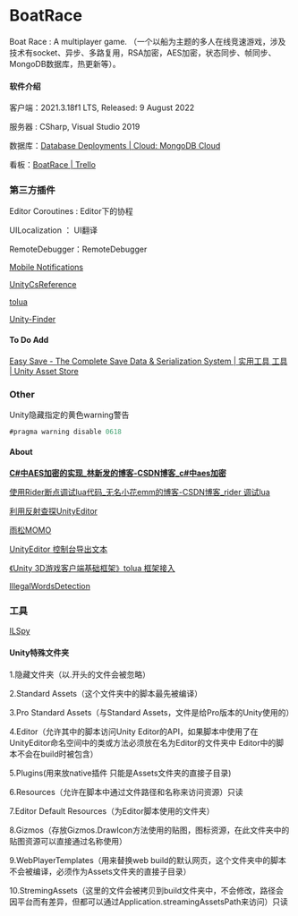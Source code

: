 # BoatRace
Boat Race : A multiplayer game. （一个以船为主题的多人在线竞速游戏，涉及技术有socket、异步、多路复用，RSA加密，AES加密，状态同步、帧同步、MongoDB数据库，热更新等）。

#### 软件介绍

客户端：2021.3.18f1 LTS, Released: 9 August 2022

服务器 : CSharp, Visual Studio 2019

数据库：[Database Deployments | Cloud: MongoDB Cloud](https://cloud.mongodb.com/v2/62faf79583e7ed69c06a4528#clusters)

看板：[BoatRace | Trello](https://trello.com/b/azJXV4Qi/boatrace)

### 第三方插件

Editor Coroutines : Editor下的协程

UILocalization ： UI翻译

RemoteDebugger：RemoteDebugger

[Mobile Notifications](https://docs.unity3d.com/Packages/com.unity.mobile.notifications@2.0/manual/index.html)

[UnityCsReference](https://github.com/Unity-Technologies/UnityCsReference)

[tolua](https://github.com/topameng/tolua/tree/luac5.3)

[Unity-Finder](https://github.com/litefeel/Unity-Finder)


#### To Do Add

[Easy Save - The Complete Save Data & Serialization System | 实用工具 工具 | Unity Asset Store](https://assetstore.unity.com/packages/tools/utilities/easy-save-the-complete-save-data-serialization-system-768#releases)

### Other

Unity隐藏指定的黄色warning警告 
```csharp
#pragma warning disable 0618
```


#### About

[**C#中AES加密的实现_林新发的博客-CSDN博客_c#中aes加密**](https://blog.csdn.net/linxinfa/article/details/89970196)

[使用Rider断点调试lua代码_无名小花emm的博客-CSDN博客_rider 调试lua](https://blog.csdn.net/qq_44625873/article/details/123901004)

[利用反射查探UnityEditor](https://www.jianshu.com/p/2aa309aa7fec)

[雨松MOMO](https://www.xuanyusong.com)

[UnityEditor 控制台导出文本](https://blog.csdn.net/wayneviger/article/details/80873114)

[《Unity 3D游戏客户端基础框架》tolua 框架接入](https://blog.csdn.net/linshuhe1/article/details/77816480)

[IllegalWordsDetection](https://github.com/NewbieGameCoder/IllegalWordsDetection)

### 工具

[ILSpy](https://github.com/icsharpcode/ILSpy)

#### Unity特殊文件夹
1.隐藏文件夹（以.开头的文件会被忽略）

2.Standard Assets（这个文件夹中的脚本最先被编译）

3.Pro Standard Assets（与Standard Assets，文件是给Pro版本的Unity使用的）

4.Editor（允许其中的脚本访问Unity Editor的API，如果脚本中使用了在UnityEditor命名空间中的类或方法必须放在名为Editor的文件夹中 Editor中的脚本不会在build时被包含）

5.Plugins(用来放native插件 只能是Assets文件夹的直接子目录)

6.Resources（允许在脚本中通过文件路径和名称来访问资源）只读

7.Editor Default Resources（为Editor脚本使用的文件夹）

8.Gizmos（存放Gizmos.DrawIcon方法使用的贴图，图标资源，在此文件夹中的贴图资源可以直接通过名称使用）

9.WebPlayerTemplates（用来替换web build的默认网页，这个文件夹中的脚本不会被编译，必须作为Assets文件夹的直接子目录）

10.StremingAssets（这里的文件会被拷贝到build文件夹中，不会修改，路径会因平台而有差异，但都可以通过Application.streamingAssetsPath来访问）只读


